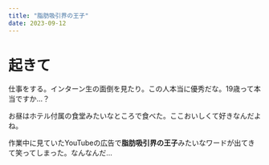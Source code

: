 ```yaml
---
title: "脂肪吸引界の王子"
date: 2023-09-12
---
```



# 起きて
仕事をする。インターン生の面倒を見たり。この人本当に優秀だな。19歳って本当ですか...？

お昼はホテル付属の食堂みたいなところで食べた。ここおいしくて好きなんだよね。

作業中に見ていたYouTubeの広告で**脂肪吸引界の王子**みたいなワードが出てきて笑ってしまった。なんなんだ...